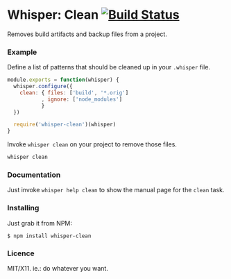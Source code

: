 # Whisper: Clean [![Build Status](https://travis-ci.org/killdream/whisper-clean.png)](https://travis-ci.org/killdream/whisper-clean)

Removes build artifacts and backup files from a project.


### Example

Define a list of patterns that should be cleaned up in your `.whisper` file.

```js
module.exports = function(whisper) {
  whisper.configure({
    clean: { files: ['build', '*.orig']
           , ignore: ['node_modules']
           }
  })

  require('whisper-clean')(whisper)
}
```

Invoke `whisper clean` on your project to remove those files.

```bash
whisper clean
```


### Documentation

Just invoke `whisper help clean` to show the manual page for the `clean` task.


### Installing

Just grab it from NPM:

    $ npm install whisper-clean


### Licence

MIT/X11. ie.: do whatever you want.

[es5-shim]: https://github.com/kriskowal/es5-shim
